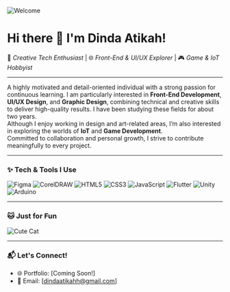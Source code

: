 ![Welcome](https://media.giphy.com/media/hvRJCLFzcasrR4ia7z/giphy.gif)
# Hi there 👋 I'm Dinda Atikah!

🎨 *Creative Tech Enthusiast* | 🌐 *Front-End & UI/UX Explorer* | 🎮 *Game & IoT Hobbyist*

---

A highly motivated and detail-oriented individual with a strong passion for continuous learning. I am particularly interested in **Front-End Development**, **UI/UX Design**, and **Graphic Design**, combining technical and creative skills to deliver high-quality results. I have been studying these fields for about two years.  
Although I enjoy working in design and art-related areas, I’m also interested in exploring the worlds of **IoT** and **Game Development**.  
Committed to collaboration and personal growth, I strive to contribute meaningfully to every project.

---

### ✨ Tech & Tools I Use
![Figma](https://img.shields.io/badge/-Figma-F24E1E?style=for-the-badge&logo=figma&logoColor=white)
![CorelDRAW](https://img.shields.io/badge/-CorelDRAW-00B388?style=for-the-badge&logo=coreldraw&logoColor=white)
![HTML5](https://img.shields.io/badge/-HTML5-E34F26?style=for-the-badge&logo=html5&logoColor=white)
![CSS3](https://img.shields.io/badge/-CSS3-1572B6?style=for-the-badge&logo=css3&logoColor=white)
![JavaScript](https://img.shields.io/badge/-JavaScript-F7DF1E?style=for-the-badge&logo=javascript&logoColor=black)
![Flutter](https://img.shields.io/badge/-Flutter-02569B?style=for-the-badge&logo=flutter&logoColor=white)
![Unity](https://img.shields.io/badge/-Unity-100000?style=for-the-badge&logo=unity&logoColor=white)
![Arduino](https://img.shields.io/badge/-Arduino-00979D?style=for-the-badge&logo=arduino&logoColor=white)

---

### 🐱 Just for Fun
![Cute Cat](https://media.giphy.com/media/JIX9t2j0ZTN9S/giphy.gif)

---

### 📬 Let's Connect!
- 🌐 Portfolio: [Coming Soon!]
- 📧 Email: [dindaatikahh@gmail.com]
